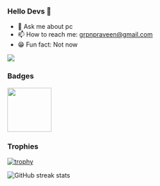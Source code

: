 ### Hello Devs 👋
- 💬 Ask me about pc
- 📫 How to reach me: grpnpraveen@gmail.com
- 😁 Fun fact: Not now


<img src="https://github-readme-stats.vercel.app/api?username=grpnpraveen&&show_icons=true&title_color=EB7400&icon_color=EB7400&text_color=daf7dc&bg_color=151515">

### Badges
<a href="https://dev.to/badge/hacktoberfest-2020" target="_blank">
<img src="https://res.cloudinary.com/practicaldev/image/fetch/s--ipK3ZYfm--/c_limit,f_auto,fl_progressive,q_80,w_375/https://dev-to-uploads.s3.amazonaws.com/uploads/badge/badge_image/80/hacktoberfest2020-badge_2.png" width=100>
</a>

### Trophies
[![trophy](https://github-profile-trophy.vercel.app/?username=grpnpraveen)](https://github.com/ryo-ma/github-profile-trophy)


![GitHub streak stats](https://github-readme-streak-stats.herokuapp.com/?user=grpnpraveen)  
